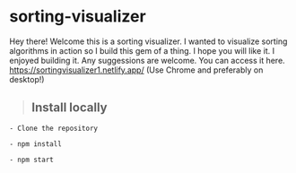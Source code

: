 # sorting-visualizer

Hey there! Welcome this is a sorting visualizer. I wanted to visualize sorting algorithms in action so I build this gem of a thing. I hope you will like it. I enjoyed building it. Any suggessions are welcome. You can access it here. https://sortingvisualizer1.netlify.app/ (Use Chrome and preferably on desktop!)

>## Install locally

    - Clone the repository

    - npm install

    - npm start